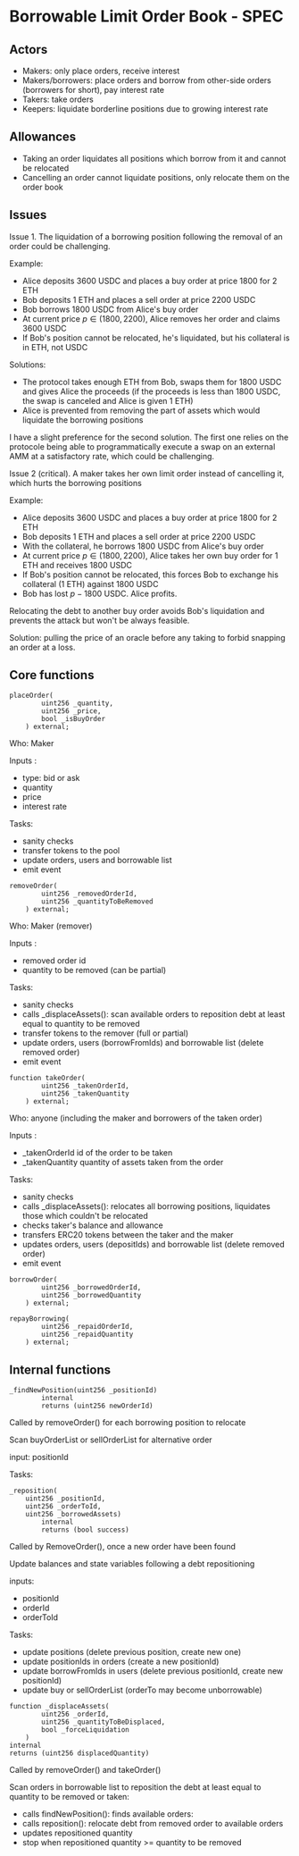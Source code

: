 # Borrowable Limit Order Book - SPEC

## Actors

- Makers: only place orders, receive interest
- Makers/borrowers: place orders and borrow from other-side orders (borrowers for short), pay interest rate
- Takers: take orders
- Keepers: liquidate borderline positions due to growing interest rate

## Allowances

- Taking an order liquidates all positions which borrow from it and cannot be relocated
- Cancelling an order cannot liquidate positions, only relocate them on the order book

## Issues

Issue 1. The liquidation of a borrowing position following the removal of an order could be challenging.

Example:

- Alice deposits 3600 USDC and places a buy order at price 1800 for 2 ETH
- Bob deposits 1 ETH and places a sell order at price 2200 USDC
- Bob borrows 1800 USDC from Alice's buy order
- At current price $p \in (1800, 2200)$, Alice removes her order and claims 3600 USDC
- If Bob's position cannot be relocated, he's liquidated, but his collateral is in ETH, not USDC

Solutions:

- The protocol takes enough ETH from Bob, swaps them for 1800 USDC and gives Alice the proceeds (if the proceeds is less than 1800 USDC, the swap is canceled and Alice is given 1 ETH)
- Alice is prevented from removing the part of assets which would liquidate the borrowing positions

I have a slight preference for the second solution. The first one relies on the protocole being able to programmatically execute a swap on an external AMM at a satisfactory rate, which could be challenging.

Issue 2 (critical). A maker takes her own limit order instead of cancelling it, which hurts the borrowing positions

Example:

- Alice deposits 3600 USDC and places a buy order at price 1800 for 2 ETH
- Bob deposits 1 ETH and places a sell order at price 2200 USDC
- With the collateral, he borrows 1800 USDC from Alice's buy order
- At current price $p \in (1800, 2200)$, Alice takes her own buy order for 1 ETH and receives 1800 USDC
- If Bob's position cannot be relocated, this forces Bob to exchange his collateral (1 ETH) against 1800 USDC
- Bob has lost $p - 1800$ USDC. Alice profits.

Relocating the debt to another buy order avoids Bob's liquidation and prevents the attack but won't be always feasible.

Solution: pulling the price of an oracle before any taking to forbid snapping an order at a loss.

## Core functions

```solidity
placeOrder(
        uint256 _quantity,
        uint256 _price,
        bool _isBuyOrder
    ) external;
```

Who: Maker

Inputs :

- type: bid or ask
- quantity
- price
- interest rate

Tasks:

- sanity checks
- transfer tokens to the pool
- update orders, users and borrowable list
- emit event

```solidity
removeOrder(
        uint256 _removedOrderId,
        uint256 _quantityToBeRemoved
    ) external;
```

Who: Maker (remover)

Inputs :

- removed order id
- quantity to be removed (can be partial)

Tasks:

- sanity checks
- calls \_displaceAssets(): scan available orders to reposition debt at least equal to quantity to be removed
- transfer tokens to the remover (full or partial)
- update orders, users (borrowFromIds) and borrowable list (delete removed order)
- emit event

```solidity
function takeOrder(
        uint256 _takenOrderId,
        uint256 _takenQuantity
    ) external;
```

Who: anyone (including the maker and borrowers of the taken order)

Inputs :

- \_takenOrderId id of the order to be taken
- \_takenQuantity quantity of assets taken from the order

Tasks:

- sanity checks
- calls \_displaceAssets(): relocates all borrowing positions, liquidates those which couldn't be relocated
- checks taker's balance and allowance
- transfers ERC20 tokens between the taker and the maker
- updates orders, users (depositIds) and borrowable list (delete removed order)
- emit event

```solidity
borrowOrder(
        uint256 _borrowedOrderId,
        uint256 _borrowedQuantity
    ) external;
```

```solidity
repayBorrowing(
        uint256 _repaidOrderId,
        uint256 _repaidQuantity
    ) external;
```

## Internal functions

```solidity
_findNewPosition(uint256 _positionId)
        internal
        returns (uint256 newOrderId)
```

Called by removeOrder() for each borrowing position to relocate

Scan buyOrderList or sellOrderList for alternative order

input: positionId

Tasks:

```solidity
_reposition(
    uint256 _positionId,
    uint256 _orderToId,
    uint256 _borrowedAssets)
        internal
        returns (bool success)
```

Called by RemoveOrder(), once a new order have been found

Update balances and state variables following a debt repositioning

inputs:

- positionId
- orderId
- orderToId

Tasks:

- update positions (delete previous position, create new one)
- update positionIds in orders (create a new positionId)
- update borrowFromIds in users (delete previous positionId, create new positionId)
- update buy or sellOrderList (orderTo may become unborrowable)

```solidity
function _displaceAssets(
        uint256 _orderId,
        uint256 _quantityToBeDisplaced,
        bool _forceLiquidation
    )
internal
returns (uint256 displacedQuantity)
```

Called by removeOrder() and takeOrder()

Scan orders in borrowable list to reposition the debt at least equal to quantity to be removed or taken:

- calls findNewPosition(): finds available orders:
- calls reposition(): relocate debt from removed order to available orders
- updates repositioned quantity
- stop when repositioned quantity >= quantity to be removed

